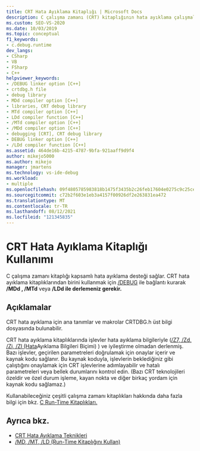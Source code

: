 ```yaml
---
title: CRT Hata Ayıklama Kitaplığı | Microsoft Docs
description: C çalışma zamanı (CRT) kitaplığının hata ayıklama çalışmalarınızı nasıl desteklediğini ve CRT hata ayıklama kitaplıklarını kullanmak için neleri gerektiğini öğrenin.
ms.custom: SEO-VS-2020
ms.date: 10/03/2019
ms.topic: conceptual
f1_keywords:
- c.debug.runtime
dev_langs:
- CSharp
- VB
- FSharp
- C++
helpviewer_keywords:
- /DEBUG linker option [C++]
- crtdbg.h file
- debug library
- MDd compiler option [C++]
- libraries, CRT debug library
- MTd compiler option [C++]
- LDd compiler function [C++]
- /MTd compiler option [C++]
- /MDd compiler option [C++]
- debugging [CRT], CRT debug library
- DEBUG linker option [C++]
- /LDd compiler function [C++]
ms.assetid: 464de16b-4215-4787-9bfa-921aaff9d9f4
author: mikejo5000
ms.author: mikejo
manager: jmartens
ms.technology: vs-ide-debug
ms.workload:
- multiple
ms.openlocfilehash: 09f4805785983818b1475f3435b2c26feb17604e0275c9c25ce8faff27ccd34c
ms.sourcegitcommit: c72b2f603e1eb3a4157f00926df2e263831ea472
ms.translationtype: MT
ms.contentlocale: tr-TR
ms.lasthandoff: 08/12/2021
ms.locfileid: "121345835"
---
```

# <a name="crt-debug-library-use"></a>CRT Hata Ayıklama Kitaplığı Kullanımı
C çalışma zamanı kitaplığı kapsamlı hata ayıklama desteği sağlar. CRT hata ayıklama kitaplıklarından birini kullanmak için [/DEBUG](/cpp/build/reference/debug-generate-debug-info) ile bağlantı kurarak **/MDd , /MTd** veya **/LDd ile derlemeniz gerekir.** 

## <a name="remarks"></a>Açıklamalar
 CRT hata ayıklama için ana tanımlar ve makrolar CRTDBG.h üst bilgi dosyasında bulunabilir.

 CRT hata ayıklama kitaplıklarında işlevler hata ayıklama bilgileriyle ([/Z7, /Zd, /Zi, /ZI (Hata](/cpp/build/reference/z7-zi-zi-debug-information-format)Ayıklama Bilgileri Biçimi) ) ve iyileştirme olmadan derlenmiş. Bazı işlevler, geçirilen parametreleri doğrulamak için onaylar içerir ve kaynak kodu sağlanır. Bu kaynak koduyla, işlevlerin beklediğiniz gibi çalıştığını onaylamak için CRT işlevlerine adımlayabilir ve hatalı parametreleri veya bellek durumlarını kontrol edin. (Bazı CRT teknolojileri özeldir ve özel durum işleme, kayan nokta ve diğer birkaç yordam için kaynak kodu sağlamaz.)

 Kullanabileceğiniz çeşitli çalışma zamanı kitaplıkları hakkında daha fazla bilgi için bkz. [C Run-Time Kitaplıkları.](/cpp/c-runtime-library/crt-library-features)

## <a name="see-also"></a>Ayrıca bkz.

- [CRT Hata Ayıklama Teknikleri](../debugger/crt-debugging-techniques.md)
- [/MD, /MT, /LD (Run-Time Kitaplığını Kullan)](/cpp/build/reference/md-mt-ld-use-run-time-library)